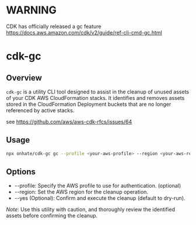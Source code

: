 # WARNING

CDK has officially released a gc feature https://docs.aws.amazon.com/cdk/v2/guide/ref-cli-cmd-gc.html



# cdk-gc

## Overview

`cdk-gc` is a utility CLI tool designed to assist in the cleanup of unused assets of your CDK AWS CloudFormation stacks. It
identifies and removes assets stored in the CloudFormation Deployment buckets that are no longer referenced by active stacks.

see https://github.com/aws/aws-cdk-rfcs/issues/64

## Usage

```bash
npx onhate/cdk-gc gc --profile <your-aws-profile> --region <your-aws-region> [--yes]
```

## Options

- --profile: Specify the AWS profile to use for authentication. (optional)
- --region: Set the AWS region for the cleanup operation.
- --yes (Optional): Confirm and execute the cleanup (default to dry-run).

*Note*: Use this utility with caution, and thoroughly review the identified assets before confirming the cleanup.
